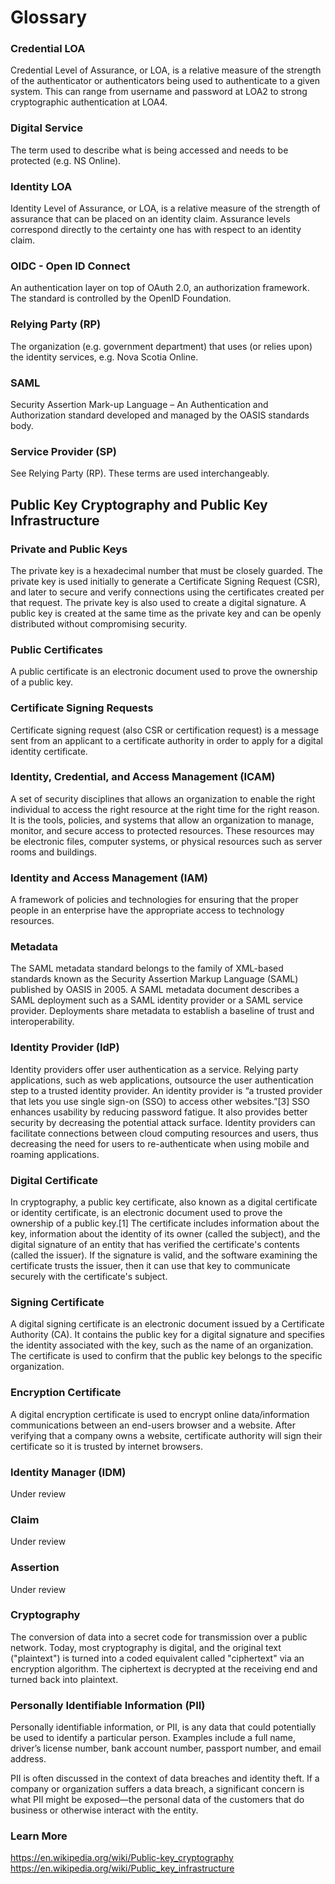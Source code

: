 # Glossary

### Credential LOA 
Credential Level of Assurance, or LOA, is a relative measure of the strength of the authenticator or authenticators being used to authenticate to a given system. This can range from username and password at LOA2 to strong cryptographic authentication at LOA4.

### Digital Service
The term used to describe what is being accessed and needs to be protected (e.g. NS Online).

### Identity LOA
Identity Level of Assurance, or LOA, is a relative measure of the strength of assurance that can be placed on an identity claim. Assurance levels correspond directly to the certainty one has with respect to an identity claim.

### OIDC - Open ID Connect
An authentication layer on top of OAuth 2.0, an authorization framework. The standard is controlled by the OpenID Foundation.

### Relying Party (RP)
The organization (e.g. government department) that uses (or relies upon) the identity services, e.g. Nova Scotia Online.

### SAML
Security Assertion Mark-up Language – An Authentication and Authorization standard developed and managed by the OASIS standards body.

### Service Provider (SP)
See Relying Party (RP). These terms are used interchangeably.

## Public Key Cryptography and Public Key Infrastructure

### Private and Public Keys
The private key is a hexadecimal number that must be closely guarded. 
The private key is used initially to generate a Certificate Signing Request (CSR), and later to secure and verify connections using the certificates created per that request. 
The private key is also used to create a digital signature. 
A public key is created at the same time as the private key and can be openly distributed without compromising security.

### Public Certificates
A public certificate is an electronic document used to prove the ownership of a public key.

### Certificate Signing Requests
Certificate signing request (also CSR or certification request) is a message sent from an applicant to a certificate authority in order to apply for a digital identity certificate. 

### Identity, Credential, and Access Management (ICAM)
A set of security disciplines that allows an organization to enable the right individual to access the right resource at the right time for the right reason. It is the tools, policies, and systems that allow an organization to manage, monitor, and secure access to protected resources. These resources may be electronic files, computer systems, or physical resources such as server rooms and buildings.

### Identity and Access Management (IAM)
A framework of policies and technologies for ensuring that the proper people in an enterprise have the appropriate access to technology resources.

### Metadata
The SAML metadata standard belongs to the family of XML-based standards known as the Security Assertion Markup Language (SAML) published by OASIS in 2005. A SAML metadata document describes a SAML deployment such as a SAML identity provider or a SAML service provider. Deployments share metadata to establish a baseline of trust and interoperability.

### Identity Provider (IdP) 
Identity providers offer user authentication as a service. Relying party applications, such as web applications, outsource the user authentication step to a trusted identity provider.
An identity provider is “a trusted provider that lets you use single sign-on (SSO) to access other websites.”[3] SSO enhances usability by reducing password fatigue. It also provides better security by decreasing the potential attack surface. Identity providers can facilitate connections between cloud computing resources and users, thus decreasing the need for users to re-authenticate when using mobile and roaming applications.

### Digital Certificate
In cryptography, a public key certificate, also known as a digital certificate or identity certificate, is an electronic document used to prove the ownership of a public key.[1] The certificate includes information about the key, information about the identity of its owner (called the subject), and the digital signature of an entity that has verified the certificate's contents (called the issuer). If the signature is valid, and the software examining the certificate trusts the issuer, then it can use that key to communicate securely with the certificate's subject.

### Signing Certificate
A digital signing certificate is an electronic document issued by a Certificate Authority (CA). It contains the public key for a digital signature and specifies the identity associated with the key, such as the name of an organization. The certificate is used to confirm that the public key belongs to the specific organization.

### Encryption Certificate
A digital encryption certificate is used to encrypt online data/information communications between an end-users browser and a website. After verifying that a company owns a website, certificate authority will sign their certificate so it is trusted by internet browsers.

### Identity Manager (IDM)
Under review

### Claim
Under review

### Assertion
Under review

### Cryptography
The conversion of data into a secret code for transmission over a public network. Today, most cryptography is digital, and the original text ("plaintext") is turned into a coded equivalent called "ciphertext" via an encryption algorithm. The ciphertext is decrypted at the receiving end and turned back into plaintext.

### Personally Identifiable Information (PII)
Personally identifiable information, or PII, is any data that could potentially be used to identify a particular person. Examples include a full name, driver’s license number, bank account number, passport number, and email address.

PII is often discussed in the context of data breaches and identity theft. If a company or organization suffers a data breach, a significant concern is what PII might be exposed—the personal data of the customers that do business or otherwise interact with the entity.

### Learn More
https://en.wikipedia.org/wiki/Public-key_cryptography
https://en.wikipedia.org/wiki/Public_key_infrastructure
